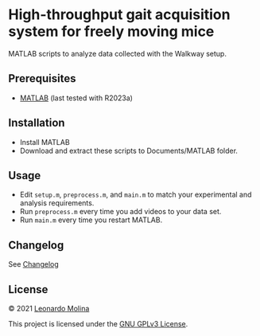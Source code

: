 # High-throughput gait acquisition system for freely moving mice
MATLAB scripts to analyze data collected with the Walkway setup.

## Prerequisites
- [MATLAB][MATLAB] (last tested with R2023a)

## Installation
- Install MATLAB
- Download and extract these scripts to Documents/MATLAB folder.

## Usage
- Edit `setup.m`, `preprocess.m`, and `main.m` to match your experimental and analysis requirements.
- Run `preprocess.m` every time you add videos to your data set.
- Run `main.m` every time you restart MATLAB.

## Changelog
See [Changelog](CHANGELOG.md)

## License
© 2021 [Leonardo Molina][Leonardo Molina]

This project is licensed under the [GNU GPLv3 License][LICENSE.md].

[Leonardo Molina]: https://github.com/leomol
[MATLAB]: https://www.mathworks.com/downloads/
[LICENSE.md]: LICENSE.md